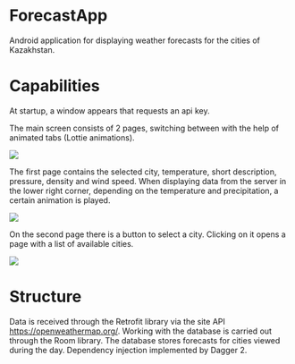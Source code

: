 # ForecastApp
Android application for displaying weather forecasts for the cities of Kazakhstan.
# Capabilities

At startup, a window appears that requests an api key.

The main screen consists of 2 pages, switching between with the help  of animated tabs (Lottie animations).

![](https://github.com/BahtiBJ/ForecastApp/blob/master/illustration/show_tabs.gif)

The first page contains the selected city, temperature, short description, pressure, density and wind speed.
When displaying data from the server in the lower right corner, depending on the temperature and precipitation, a certain animation is played.

![](https://github.com/BahtiBJ/ForecastApp/blob/master/illustration/show_forecast.gif)

On the second page there is a button to select a city. Clicking on it opens a page with a list of available cities.

![](https://github.com/BahtiBJ/ForecastApp/blob/master/illustration/show_list.gif)

# Structure

Data is received through the Retrofit library via the site API https://openweathermap.org/. Working with the database is carried out through the Room library.
The database stores forecasts for cities viewed during the day. Dependency injection implemented by Dagger 2.
